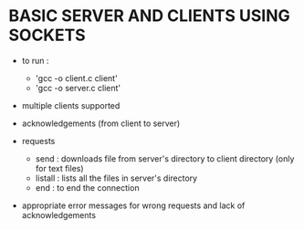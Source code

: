 BASIC SERVER AND CLIENTS USING SOCKETS
=======================================

- to run :
	- 'gcc -o client.c client'
	- 'gcc -o server.c client'

- multiple clients supported
- acknowledgements (from client to server)
- requests
	- send <filename> : downloads file from server's directory to client directory (only for text files)
	- listall : lists all the files in server's directory
	- end : to end the connection
- appropriate error messages for wrong requests and lack of acknowledgements
